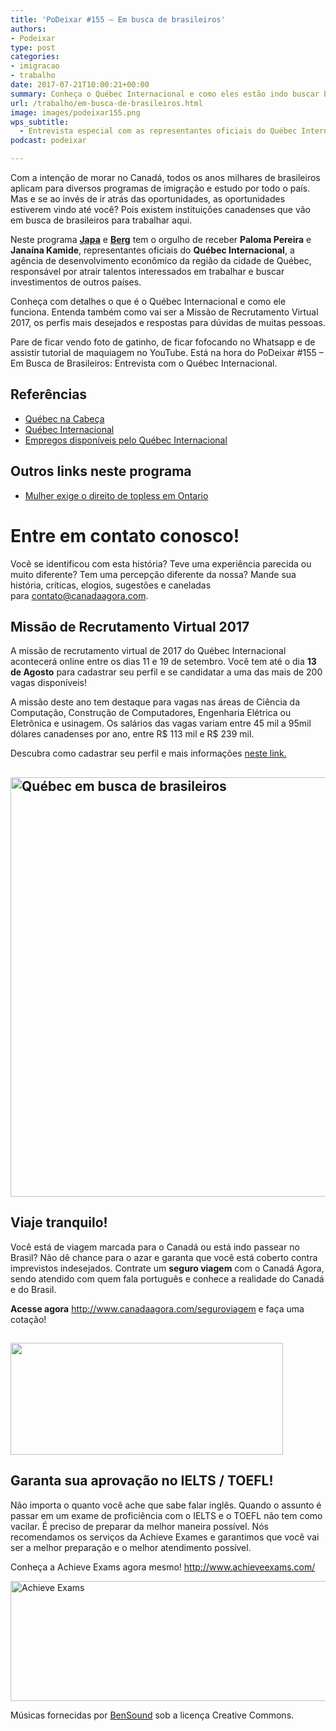 ```yaml
---
title: 'PoDeixar #155 – Em busca de brasileiros'
authors:
- Podeixar
type: post
categories:
- imigracao
- trabalho
date: 2017-07-21T10:00:21+00:00
summary: Conheça o Québec Internacional e como eles estão indo buscar brasileiros para trabalhar no Canadá!
url: /trabalho/em-busca-de-brasileiros.html
image: images/podeixar155.png
wps_subtitle:
  - Entrevista especial com as representantes oficiais do Québec Internacional
podcast: podeixar

---
```

Com a intenção de morar no Canadá, todos os anos milhares de brasileiros aplicam para diversos programas de imigração e estudo por todo o país. Mas e se ao invés de ir atrás das oportunidades, as oportunidades estiverem vindo até você? Pois existem instituições canadenses que vão em busca de brasileiros para trabalhar aqui.

Neste programa [**Japa**][1] e [**Berg**][2] tem o orgulho de receber **Paloma Pereira** e **Janaína Kamide**, representantes oficiais do **Québec Internacional**, a agência de desenvolvimento econômico da região da cidade de Québec, responsável por atrair talentos interessados em trabalhar e buscar investimentos de outros países.

Conheça com detalhes o que é o Québec Internacional e como ele funciona. Entenda também como vai ser a Missão de Recrutamento Virtual 2017, os perfis mais desejados e respostas para dúvidas de muitas pessoas.

Pare de ficar vendo foto de gatinho, de ficar fofocando no Whatsapp e de assistir tutorial de maquiagem no YouTube. Está na hora do PoDeixar #155 &#8211; Em Busca de Brasileiros: Entrevista com o Québec Internacional.



## Referências

  * <a href="http://www.quebecnacabeca.com/" target="_blank" rel="noopener">Québec na Cabeça</a>
  * <a href="http://www.quebecinternational.ca/" target="_blank" rel="noopener">Québec Internacional</a>
  * <a href="http://www.quebecentete.com/pt/trabalhar-na-cidade-de-quebec/empregos-dispon%C3%ADveis/" target="_blank" rel="noopener">Empregos disponíveis pelo Québec Internacional</a>

## Outros links neste programa

  * <a href="http://www.cbc.ca/news/canada/ottawa/cornwall-topless-policy-ontario-human-rights-1.4199992" target="_blank" rel="noopener">Mulher exige o direito de topless em Ontario</a>

# Entre em contato conosco!

Você se identificou com esta história? Teve uma experiência parecida ou muito diferente? Tem uma percepção diferente da nossa? Mande sua história, críticas, elogios, sugestões e caneladas para <contato@canadaagora.com>.

## Missão de Recrutamento Virtual 2017

A missão de recrutamento virtual de 2017 do Québec Internacional acontecerá online entre os dias 11 e 19 de setembro. Você tem até o dia **13 de Agosto** para cadastrar seu perfil e se candidatar a uma das mais de 200 vagas disponíveis!

A missão deste ano tem destaque para vagas nas áreas de Ciência da Computação, Construção de Computadores, Engenharia Elétrica ou Eletrônica e usinagem. Os salários das vagas variam entre 45 mil a 95mil dólares canadenses por ano, entre R$ 113 mil e R$ 239 mil.

Descubra como cadastrar seu perfil e mais informações <a href="http://www.quebecentete.com/pt/trabalhar-na-cidade-de-quebec/missoes-para-selecao-de-pessoal/miss%C3%A3o-de-recrutamento-2017/" target="_blank" rel="noopener">neste link.</a>

## <a href="http://www.quebecentete.com/pt/trabalhar-na-cidade-de-quebec/missoes-para-selecao-de-pessoal/miss%C3%A3o-de-recrutamento-2017/" target="_blank" rel="noopener"><img class="aligncenter size-full wp-image-9155" src="https://www.canadaagora.com/wp-content/uploads/podeixar155.png" alt="Québec em busca de brasileiros" width="1188" height="671" srcset="https://www.canadaagora.com/wp-content/uploads/podeixar155.png 1188w, https://www.canadaagora.com/wp-content/uploads/podeixar155-470x265.png 470w, https://www.canadaagora.com/wp-content/uploads/podeixar155-970x548.png 970w, https://www.canadaagora.com/wp-content/uploads/podeixar155-192x108.png 192w, https://www.canadaagora.com/wp-content/uploads/podeixar155-384x216.png 384w, https://www.canadaagora.com/wp-content/uploads/podeixar155-364x205.png 364w, https://www.canadaagora.com/wp-content/uploads/podeixar155-728x410.png 728w, https://www.canadaagora.com/wp-content/uploads/podeixar155-561x316.png 561w, https://www.canadaagora.com/wp-content/uploads/podeixar155-758x428.png 758w, https://www.canadaagora.com/wp-content/uploads/podeixar155-608x343.png 608w, https://www.canadaagora.com/wp-content/uploads/podeixar155-1152x651.png 1152w" sizes="(max-width: 1188px) 100vw, 1188px" /></a>

## Viaje tranquilo!

Você está de viagem marcada para o Canadá ou está indo passear no Brasil? Não dê chance para o azar e garanta que você está coberto contra imprevistos indesejados. Contrate um **seguro viagem** com o Canadá Agora, sendo atendido com quem fala português e conhece a realidade do Canadá e do Brasil.

**Acesse agora** <http://www.canadaagora.com/seguroviagem> e faça uma cotação!

## [<img class="aligncenter size-full wp-image-7837" src="https://www.canadaagora.com/wp-content/uploads/seguro-viagem-logo.png" alt="" width="436" height="179" />][3]

## Garanta sua aprovação no IELTS / TOEFL!

Não importa o quanto você ache que sabe falar inglês. Quando o assunto é passar em um exame de proficiência com o IELTS e o TOEFL não tem como vacilar. É preciso de preparar da melhor maneira possível. Nós recomendamos os serviços da Achieve Exames e garantimos que você vai ser a melhor preparação e o melhor atendimento possível.

Conheça a Achieve Exams agora mesmo! <a href="http://www.achieveexams.com/" target="_blank" rel="noopener noreferrer">http://www.achieveexams.com/</a>

<a href="http://www.achieveexams.com/" target="_blank" rel="noopener"><img class="aligncenter size-full wp-image-9156" src="https://www.canadaagora.com/wp-content/uploads/achieve-exams.png" alt="Achieve Exams" width="892" height="192" srcset="https://www.canadaagora.com/wp-content/uploads/achieve-exams.png 892w, https://www.canadaagora.com/wp-content/uploads/achieve-exams-470x101.png 470w, https://www.canadaagora.com/wp-content/uploads/achieve-exams-364x78.png 364w, https://www.canadaagora.com/wp-content/uploads/achieve-exams-758x163.png 758w, https://www.canadaagora.com/wp-content/uploads/achieve-exams-608x131.png 608w" sizes="(max-width: 892px) 100vw, 892px" /></a>

Músicas fornecidas por <a href="http://www.bensound.com/" target="_blank" rel="noopener noreferrer">BenSound</a> sob a licença Creative Commons.

 [1]: https://www.canadaagora.com/japa
 [2]: https://www.canadaagora.com/berg
 [3]: http://www.canadaagora.com/seguroviagem